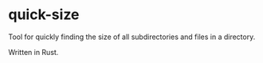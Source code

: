 # quick-size

Tool for quickly finding the size of all subdirectories and files in a directory.

Written in Rust.
